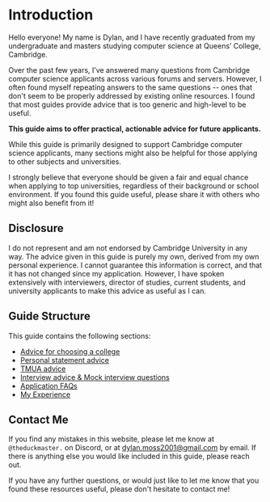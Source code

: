 # Introduction

Hello everyone! My name is Dylan, and I have recently graduated from my undergraduate and masters studying computer science at Queens’ College, Cambridge.

Over the past few years, I’ve answered many questions from Cambridge computer science applicants across various forums and servers. However, I often found myself repeating answers to the same questions -- ones that don't seem to be properly addressed by existing online resources. I found that most guides provide advice that is too generic and high-level to be useful.

**This guide aims to offer practical, actionable advice for future applicants.** 

While this guide is primarily designed to support Cambridge computer science applicants, many sections might also be helpful for those applying to other subjects and universities. 

I strongly believe that everyone should be given a fair and equal chance when applying to top universities, regardless of their background or school environment. If you found this guide useful, please share it with others who might also benefit from it!

 <!-- regardless of their background or school environment. This guide is aimed at Cambridge computer science applications. However, this advice may also be useful for those applying to Oxford, Imperial, and other STEM subjects. -->

## Disclosure

I do not represent and am not endorsed by Cambridge University in any way. The advice given in this guide is purely my own, derived from my own personal experience. I cannot guarantee this information is correct, and that it has not changed since my application. However, I have spoken extensively with interviewers, director of studies, current students, and university applicants to make this advice as useful as I can. 

## Guide Structure 

This guide contains the following sections: 
- [Advice for choosing a college](/college/)
- [Personal statement advice](/ps/)
- [TMUA advice](/tmua/)
- [Interview advice & Mock interview questions](/interview/)
- [Application FAQs](/application/)
- [My Experience](/experience/)

<!-- If there are any words you do not understand in this guide, please refer to the [glossary](/glossary/). -->

## Contact Me

If you find any mistakes in this website, please let me know at `@theduckmaster.` on Discord, or at dylan.moss2001@gmail.com by email. If there is anything else you would like included in this guide, please reach out.

If you have any further questions, or would just like to let me know that you found these resources useful, please don't hesitate to contact me!